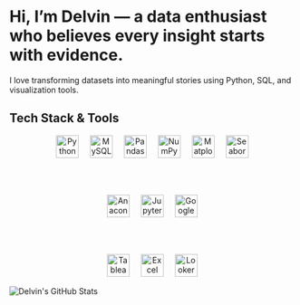 # Hi, I’m Delvin — a data enthusiast who believes every insight starts with evidence.  
I love transforming datasets into meaningful stories using Python, SQL, and visualization tools.

## Tech Stack & Tools
<div align="center">
  <!-- Programming & Libraries -->
  <img src="https://cdn.jsdelivr.net/gh/devicons/devicon/icons/python/python-original-wordmark.svg" height="40" alt="Python logo" />
  <img width="12"/>
  <img src="https://cdn.jsdelivr.net/gh/devicons/devicon/icons/mysql/mysql-original-wordmark.svg" height="40" alt="MySQL logo" />
  <img width="12"/>
  <img src="https://cdn.jsdelivr.net/gh/devicons/devicon/icons/pandas/pandas-original-wordmark.svg" height="40" alt="Pandas logo" />
  <img width="12"/>
  <img src="https://cdn.jsdelivr.net/gh/devicons/devicon/icons/numpy/numpy-original-wordmark.svg" height="40" alt="NumPy logo" />
  <img width="12"/>
  <img src="https://cdn.jsdelivr.net/gh/devicons/devicon/icons/matplotlib/matplotlib-original-wordmark.svg" height="40" alt="Matplotlib logo" />
  <img width="12"/>
  <img src="https://cdn.jsdelivr.net/gh/devicons/devicon/icons/seaborn/seaborn-original-wordmark.svg" height="40" alt="Seaborn logo" />

  <br/><br/>

  <!-- Environment / Notebook -->
  <img src="https://cdn.jsdelivr.net/gh/devicons/devicon/icons/anaconda/anaconda-original-wordmark.svg" height="40" alt="Anaconda logo" />
  <img width="12"/>
  <img src="https://cdn.jsdelivr.net/gh/devicons/devicon/icons/jupyter/jupyter-original-wordmark.svg" height="40" alt="Jupyter Notebook logo" />
  <img width="12"/>
  <img src="https://cdn.jsdelivr.net/gh/devicons/devicon/icons/googlecolab/googlecolab-original.svg" height="40" alt="Google Colab logo" />

  <br/><br/>

  <!-- BI & Visualization Tools -->
  <img src="https://cdn.jsdelivr.net/gh/devicons/devicon/icons/tableau/tableau-original-wordmark.svg" height="40" alt="Tableau logo" />
  <img width="12"/>
  <img src="https://cdn.jsdelivr.net/gh/devicons/devicon/icons/excel/excel-original.svg" height="40" alt="Excel logo" />
  <img width="12"/>
  <img src="https://cdn.jsdelivr.net/gh/devicons/devicon/icons/looker/looker-original.svg" height="40" alt="Looker Studio logo" />
</div>

![Delvin's GitHub Stats](https://github-readme-stats.vercel.app/api?username=delvinfarhan&show_icons=true&theme=tokyonight)

